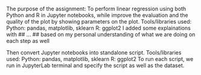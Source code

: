 The purpose of the assignment: 
To perform linear regression using both Python and R in Jupyter notebooks, while improve the evaluation and the quality of the plot by showing parameters on the plot.
Tools/libraries used:
Python: pandas, matplotlib, sklearn
R: ggplot2
I added some explainations with ## ... ## based on my personal understanding of what we are doing on each step as well

Then convert Jupyter notebooks into standalone script.
Tools/libraries used:
Python: pandas, matplotlib, sklearn
R: ggplot2
To run each script, we run in JupyterLab terminal and specify the script as well as the dataset.